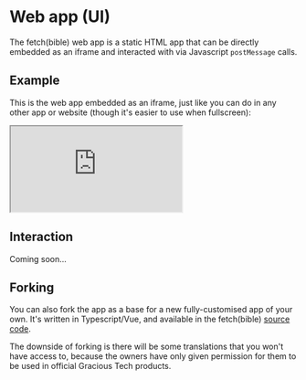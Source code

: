 
<style lang='sass' scoped>
iframe
    width: 100%
    height: 700px
    @media (max-width: 1000px)
        height: 400px
    border-style: none
</style>


# Web app (UI)

The fetch(bible) web app is a static HTML app that can be directly embedded as an iframe and interacted with via Javascript `postMessage` calls.

## Example
This is the web app embedded as an iframe, just like you can do in any other app or website (though it's easier to use when fullscreen):

<iframe src='https://app.fetch.bible'></iframe>


## Interaction
Coming soon...

## Forking
You can also fork the app as a base for a new fully-customised app of your own. It's written in Typescript/Vue, and available in the fetch(bible) [source code](https://github.com/gracious-tech/fetch/tree/master/app).

The downside of forking is there will be some translations that you won't have access to, because the owners have only given permission for them to be used in official Gracious Tech products.
